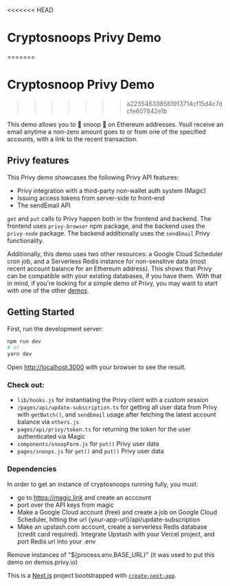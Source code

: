 <<<<<<< HEAD
# Cryptosnoops Privy Demo 
=======
# Cryptosnoop Privy Demo 
>>>>>>> a223546338581913714cf15d4c7dcfe607842e1b

This demo allows you to 🌚 snoop 🌚 on Ethereum addresses. Youll receive an email anytime a non-zero amount goes to or from one of the specified accounts, with a link to the recent transaction.

## Privy features

This Privy demo showcases the following Privy API features:
- Privy integration with a third-party non-wallet auth system (Magic)
- Issuing access tokens from server-side to front-end
- The sendEmail API

`get` and `put` calls to Privy happen both in the frontend and backend. The frontend uses `privy-browser` npm package, and the backend uses the `privy-node` package. The backend additionally uses the `sendEmail` Privy functionality. 

Additionally, this demo uses two other resources: a Google Cloud Scheduler cron job, and a Serverless Redis instance for non-sensitive data (most recent account balance for an Ethereum address). This shows that Privy can be compatible with your existing databases, if you have them. With that in mind, if you're looking for a simple demo of Privy, you may want to start with one of the other [demos](https://demos.privy.io). 

## Getting Started

First, run the development server:

```bash
npm run dev
# or
yarn dev
```

Open [http://localhost:3000](http://localhost:3000) with your browser to see the result.

### Check out:

- `lib/hooks.js` for instantiating the Privy client with a custom session
- `/pages/api/update-subscription.ts` for getting all user data from Privy with `getBatch()`, and `sendEmail` usage after fetching the latest account balance via `ethers.js`
- `pages/api/privy/token.ts` for returning the token for the user authenticated via Magic
- `components/snoopForm.js` for `put()` Privy user data 
- `pages/snoops.js` for `get()` and `put()` Privy user data 

### Dependencies
In order to get an instance of cryptosnoops running fully, you must: 
- go to https://magic.link and create an acccount 
- port over the API keys from magic 
- Make a Google Cloud account (free) and create a job on Google Cloud Scheduler, hitting the url {your-app-url}/api/update-subscription
- Make an upstash.com account, create a serverless Redis database (credit card required). Integrate Upstash with your Vercel project, and port Redis url into your .env 

Remove instances of "${process.env.BASE_URL}" (it was used to put this demo on demos.privy.io)



This is a [Next.js](https://nextjs.org/) project bootstrapped with [`create-next-app`](https://github.com/vercel/next.js/tree/canary/packages/create-next-app).